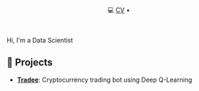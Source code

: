 <div align="center">
  <p align="center">
    💻 <a href="https://tcornille.github.io/blog">CV</a> • 
  </p>
</div>
<br/>

Hi, I'm a Data Scientist

## 💼 Projects

* [**Tradee**](https://github.com/tco89/tradee): Cryptocurrency trading bot using Deep Q-Learning

<!--
**tco89/tco89** is a ✨ _special_ ✨ repository because its `README.md` (this file) appears on your GitHub profile.

Here are some ideas to get you started:

- 🔭 I’m currently working on ...
- 🌱 I’m currently learning ...
- 👯 I’m looking to collaborate on ...
- 🤔 I’m looking for help with ...
- 💬 Ask me about ...
- 📫 How to reach me: ...
- 😄 Pronouns: ...
- ⚡ Fun fact: ...
-->

